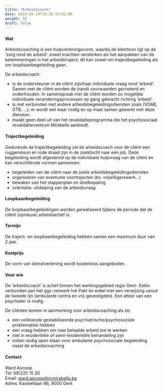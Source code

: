 ```yaml
---
title: "Arbeidscoach"
date: 2018-05-19T19:26:31+02:00
weight: 30
draft: false
---
```


#### Wat
Arbeidscoaching is een hulpverleningsvorm, waarbij de klemtoon ligt op de ‘zorg rond de arbeid’: zowel krachten versterken als het aanpakken van de belemmeringen in het arbeidstraject; dit kan zowel om trajectbegeleiding als om loopbaanbegeleiding gaan.

De arbeidscoach:

 - is de ondersteuner in de cliënt zijn/haar individuele vraag rond ‘arbeid’. Samen met de cliënt worden de (rand) voorwaarden gecreëerd en onderhouden. In samenspraak met de cliënt worden zo mogelijke individuele veranderingsprocessen op gang gebracht richting ‘arbeid’.
 - is niet verbonden met andere arbeidsbegeleidingsdiensten zoals (VDAB, GTB, …); er wordt wel waar nodig en op maat samen gewerkt met deze diensten.
 - maakt geen deel uit van het revalidatieprogramma die het psychosociaal revalidatiecentrum Mirabello aanbiedt.

#### Trajectbegeleiding
Gedurende de trajectbegeleiding zal de arbeidscoach voor de cliënt een ruggensteun en rode draad zijn in de zoektocht naar een job. Deze begeleiding wordt afgestemd op de individuele hulpvraag van de cliënt en kan verschillende vormen aannemen:

- begeleiden van de cliënt naar de juiste arbeidsbegeleidingsdiensten
- organiseren van eventuele voortrajecten (bv. vrijwilligerswerk…)
- bewaken van het stappenplan en doelbepaling
- oriëntatie: uitdieping van de arbeidsvraag

#### Loopbaanbegeleiding
De loopbaanbegeleidingen worden gerealiseerd tijdens de periode dat de cliënt (opnieuw) arbeidsactief is.

#### Termijn
De traject- en loopbaanbegeleiding hebben samen een maximum duur van 2 jaar.

#### Kostprijs
De vorm van dienstverlening wordt kostenloos aangeboden.

#### Voor wie
De ‘arbeidscoach’ is actief binnen het werkingsgebied regio Gent- Eeklo verbonden aan het ggz-netwerk het Pakt én enkel met een verwijzing vanuit de tweede lijn (ambulante centra en vrij-gevestigden). Een attest van een psychiater is nodig.

De cliënten komen in aanmerking voor arbeidscoaching als ze:

 - een voldoende gestabiliseerde psychiatrische/psychosociale problematiek hebben
 - een vraag hebben om naar betaalde arbeid toe te werken
 - niet in residentiële of semi-residentiële behandeling zijn
 - indien nodig open staan voor ambulante psychosociale begeleiding naast de arbeidscoaching

#### Contact
Ward Ascoop  
Tel: 09/225 15 20  
Email: <a href="mailto:ward.ascoop@rcmirabello.be" style='display:inline-block; font-weight:bolder'>ward.ascoop@rcmirabello.be</a>  
Adres: Kasteellaan 66, 9000 Gent